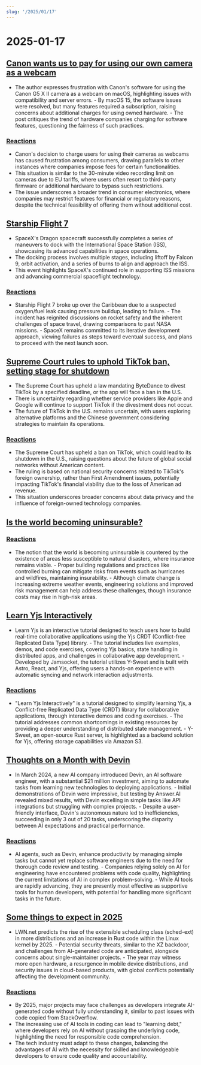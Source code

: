 ```yaml
---
slug: '/2025/01/17'
---
```


# 2025-01-17

## [Canon wants us to pay for using our own camera as a webcam](https://romanzipp.com/blog/no-you-cant-use-your-6299-canon-camera-as-a-webcam)

- The author expresses frustration with Canon's software for using the Canon G5 X II camera as a webcam on macOS, highlighting issues with compatibility and server errors. - By macOS 15, the software issues were resolved, but many features required a subscription, raising concerns about additional charges for using owned hardware. - The post critiques the trend of hardware companies charging for software features, questioning the fairness of such practices.

### [Reactions](https://news.ycombinator.com/item?id=42735393)

- Canon's decision to charge users for using their cameras as webcams has caused frustration among consumers, drawing parallels to other instances where companies impose fees for certain functionalities.
- This situation is similar to the 30-minute video recording limit on cameras due to EU tariffs, where users often resort to third-party firmware or additional hardware to bypass such restrictions.
- The issue underscores a broader trend in consumer electronics, where companies may restrict features for financial or regulatory reasons, despite the technical feasibility of offering them without additional cost.

## [Starship Flight 7](https://www.spacex.com/launches/mission/?missionId=starship-flight-7?submit)

- SpaceX's Dragon spacecraft successfully completes a series of maneuvers to dock with the International Space Station (ISS), showcasing its advanced capabilities in space operations.
- The docking process involves multiple stages, including liftoff by Falcon 9, orbit activation, and a series of burns to align and approach the ISS.
- This event highlights SpaceX's continued role in supporting ISS missions and advancing commercial spaceflight technology.

### [Reactions](https://news.ycombinator.com/item?id=42731091)

- Starship Flight 7 broke up over the Caribbean due to a suspected oxygen/fuel leak causing pressure buildup, leading to failure. - The incident has reignited discussions on rocket safety and the inherent challenges of space travel, drawing comparisons to past NASA missions. - SpaceX remains committed to its iterative development approach, viewing failures as steps toward eventual success, and plans to proceed with the next launch soon.

## [Supreme Court rules to uphold TikTok ban, setting stage for shutdown](https://www.cnbc.com/2025/01/17/supreme-court-rules-to-uphold-tiktok-ban.html)

- The Supreme Court has upheld a law mandating ByteDance to divest TikTok by a specified deadline, or the app will face a ban in the U.S.
- There is uncertainty regarding whether service providers like Apple and Google will continue to support TikTok if the divestment does not occur.
- The future of TikTok in the U.S. remains uncertain, with users exploring alternative platforms and the Chinese government considering strategies to maintain its operations.

### [Reactions](https://news.ycombinator.com/item?id=42738464)

- The Supreme Court has upheld a ban on TikTok, which could lead to its shutdown in the U.S., raising questions about the future of global social networks without American content.
- The ruling is based on national security concerns related to TikTok's foreign ownership, rather than First Amendment issues, potentially impacting TikTok's financial viability due to the loss of American ad revenue.
- This situation underscores broader concerns about data privacy and the influence of foreign-owned technology companies.

## [Is the world becoming uninsurable?](https://charleshughsmith.substack.com/p/is-the-world-becoming-uninsurable)

### [Reactions](https://news.ycombinator.com/item?id=42732728)

- The notion that the world is becoming uninsurable is countered by the existence of areas less susceptible to natural disasters, where insurance remains viable. - Proper building regulations and practices like controlled burning can mitigate risks from events such as hurricanes and wildfires, maintaining insurability. - Although climate change is increasing extreme weather events, engineering solutions and improved risk management can help address these challenges, though insurance costs may rise in high-risk areas.

## [Learn Yjs Interactively](https://learn.yjs.dev/)

- Learn Yjs is an interactive tutorial designed to teach users how to build real-time collaborative applications using the Yjs CRDT (Conflict-free Replicated Data Type) library. - The tutorial includes live examples, demos, and code exercises, covering Yjs basics, state handling in distributed apps, and challenges in collaborative app development. - Developed by Jamsocket, the tutorial utilizes Y-Sweet and is built with Astro, React, and Yjs, offering users a hands-on experience with automatic syncing and network interaction adjustments.

### [Reactions](https://news.ycombinator.com/item?id=42731582)

- "Learn Yjs Interactively" is a tutorial designed to simplify learning Yjs, a Conflict-free Replicated Data Type (CRDT) library for collaborative applications, through interactive demos and coding exercises. - The tutorial addresses common shortcomings in existing resources by providing a deeper understanding of distributed state management. - Y-Sweet, an open-source Rust server, is highlighted as a backend solution for Yjs, offering storage capabilities via Amazon S3.

## [Thoughts on a Month with Devin](https://www.answer.ai/posts/2025-01-08-devin.html)

- In March 2024, a new AI company introduced Devin, an AI software engineer, with a substantial $21 million investment, aiming to automate tasks from learning new technologies to deploying applications. - Initial demonstrations of Devin were impressive, but testing by Answer.AI revealed mixed results, with Devin excelling in simple tasks like API integrations but struggling with complex projects. - Despite a user-friendly interface, Devin's autonomous nature led to inefficiencies, succeeding in only 3 out of 20 tasks, underscoring the disparity between AI expectations and practical performance.

### [Reactions](https://news.ycombinator.com/item?id=42734681)

- AI agents, such as Devin, enhance productivity by managing simple tasks but cannot yet replace software engineers due to the need for thorough code review and testing. - Companies relying solely on AI for engineering have encountered problems with code quality, highlighting the current limitations of AI in complex problem-solving. - While AI tools are rapidly advancing, they are presently most effective as supportive tools for human developers, with potential for handling more significant tasks in the future.

## [Some things to expect in 2025](https://lwn.net/Articles/1003780/)

- LWN.net predicts the rise of the extensible scheduling class (sched-ext) in more distributions and an increase in Rust code within the Linux kernel by 2025. - Potential security threats, similar to the XZ backdoor, and challenges from AI-generated code are anticipated, alongside concerns about single-maintainer projects. - The year may witness more open hardware, a resurgence in mobile device distributions, and security issues in cloud-based products, with global conflicts potentially affecting the development community.

### [Reactions](https://news.ycombinator.com/item?id=42731962)

- By 2025, major projects may face challenges as developers integrate AI-generated code without fully understanding it, similar to past issues with code copied from StackOverflow.
- The increasing use of AI tools in coding can lead to "learning debt," where developers rely on AI without grasping the underlying code, highlighting the need for responsible code comprehension.
- The tech industry must adapt to these changes, balancing the advantages of AI with the necessity for skilled and knowledgeable developers to ensure code quality and accountability.

<head>
  <meta property="og:title" content="Canon wants us to pay for using our own camera as a webcam" />
  <meta property="og:type" content="website" />
  <meta property="og:image" content="https://og.cho.sh/api/og/?title=Canon%20wants%20us%20to%20pay%20for%20using%20our%20own%20camera%20as%20a%20webcam&subheading=Friday%2C%20January%2017%2C%202025%3A%20Hacker%20News%20Summary" />
</head>
